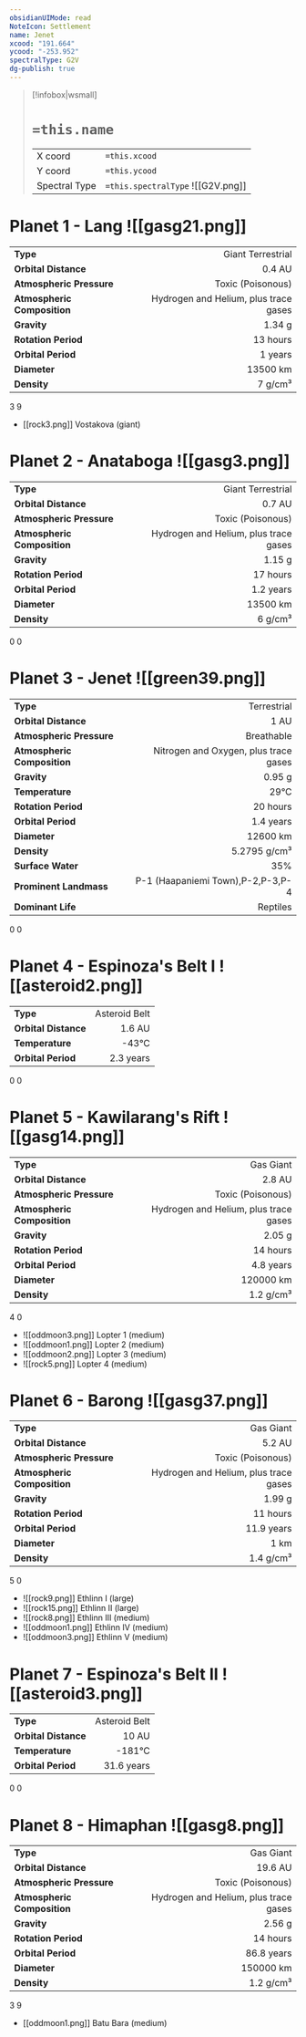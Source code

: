 ```yaml
---
obsidianUIMode: read
NoteIcon: Settlement
name: Jenet
xcood: "191.664"
ycood: "-253.952"
spectralType: G2V
dg-publish: true
---
```

> [!infobox|wsmall]
> # `=this.name`
> | | |
> | - | - |
> | X coord | `=this.xcood` |
> | Y coord| `=this.ycood` |
> | Spectral Type | `=this.spectralType` ![[G2V.png]] |

# Planet 1 - Lang ![[gasg21.png]]
|                             |                           |
| --------------------------- | -------------------------:|
| **Type**                    |             Giant Terrestrial |
| **Orbital Distance**        |   0.4 AU |
| **Atmospheric Pressure**    |       Toxic (Poisonous) |
| **Atmospheric Composition** |      Hydrogen and Helium, plus trace gases |
| **Gravity**                 |        1.34 g |
| **Rotation Period**         |  13 hours |
| **Orbital Period** | 1 years |
| **Diameter**                |      13500 km | 
| **Density**                 |    7 g/cm³ |



3
9

- [[rock3.png]] Vostakova (giant)

# Planet 2 - Anataboga ![[gasg3.png]]
|                             |                           |
| --------------------------- | -------------------------:|
| **Type**                    |             Giant Terrestrial |
| **Orbital Distance**        |   0.7 AU |
| **Atmospheric Pressure**    |       Toxic (Poisonous) |
| **Atmospheric Composition** |      Hydrogen and Helium, plus trace gases |
| **Gravity**                 |        1.15 g |
| **Rotation Period**         |  17 hours |
| **Orbital Period** | 1.2 years |
| **Diameter**                |      13500 km | 
| **Density**                 |    6 g/cm³ |



0
0



# Planet 3 - Jenet ![[green39.png]]
|                             |                           |
| --------------------------- | -------------------------:|
| **Type**                    |             Terrestrial |
| **Orbital Distance**        |   1 AU |
| **Atmospheric Pressure**    |       Breathable |
| **Atmospheric Composition** |      Nitrogen and Oxygen, plus trace gases |
| **Gravity**                 |        0.95 g |
| **Temperature**             |    29°C |
| **Rotation Period**         |  20 hours |
| **Orbital Period** | 1.4 years |
| **Diameter**                |      12600 km | 
| **Density**                 |    5.2795 g/cm³ |
| **Surface Water**           |           35% | 
| **Prominent Landmass**      |         P-1 (Haapaniemi Town),P-2,P-3,P-4 | 
| **Dominant Life**           |         Reptiles |



0
0



# Planet 4 - Espinoza's Belt I ![[asteroid2.png]]
|                             |                           |
| --------------------------- | -------------------------:|
| **Type**                    |             Asteroid Belt |
| **Orbital Distance**        |   1.6 AU |
| **Temperature**             |    -43°C |
| **Orbital Period** | 2.3 years |



0
0



# Planet 5 - Kawilarang's Rift ![[gasg14.png]]
|                             |                           |
| --------------------------- | -------------------------:|
| **Type**                    |             Gas Giant |
| **Orbital Distance**        |   2.8 AU |
| **Atmospheric Pressure**    |       Toxic (Poisonous) |
| **Atmospheric Composition** |      Hydrogen and Helium, plus trace gases |
| **Gravity**                 |        2.05 g |
| **Rotation Period**         |  14 hours |
| **Orbital Period** | 4.8 years |
| **Diameter**                |      120000 km | 
| **Density**                 |    1.2 g/cm³ |



4
0

- ![[oddmoon3.png]] Lopter 1 (medium)
- ![[oddmoon1.png]] Lopter 2 (medium)
- ![[oddmoon2.png]] Lopter 3 (medium)
- ![[rock5.png]] Lopter 4 (medium)


# Planet 6 - Barong ![[gasg37.png]]
|                             |                           |
| --------------------------- | -------------------------:|
| **Type**                    |             Gas Giant |
| **Orbital Distance**        |   5.2 AU |
| **Atmospheric Pressure**    |       Toxic (Poisonous) |
| **Atmospheric Composition** |      Hydrogen and Helium, plus trace gases |
| **Gravity**                 |        1.99 g |
| **Rotation Period**         |  11 hours |
| **Orbital Period** | 11.9 years |
| **Diameter**                |      1 km | 
| **Density**                 |    1.4 g/cm³ |



5
0

- ![[rock9.png]] Ethlinn I (large)
- ![[rock15.png]] Ethlinn II (large)
- ![[rock8.png]] Ethlinn III (medium)
- ![[oddmoon1.png]] Ethlinn IV (medium)
- ![[oddmoon3.png]] Ethlinn V (medium)


# Planet 7 - Espinoza's Belt II ![[asteroid3.png]]
|                             |                           |
| --------------------------- | -------------------------:|
| **Type**                    |             Asteroid Belt |
| **Orbital Distance**        |   10 AU |
| **Temperature**             |    -181°C |
| **Orbital Period** | 31.6 years |



0
0



# Planet 8 - Himaphan ![[gasg8.png]]
|                             |                           |
| --------------------------- | -------------------------:|
| **Type**                    |             Gas Giant |
| **Orbital Distance**        |   19.6 AU |
| **Atmospheric Pressure**    |       Toxic (Poisonous) |
| **Atmospheric Composition** |      Hydrogen and Helium, plus trace gases |
| **Gravity**                 |        2.56 g |
| **Rotation Period**         |  14 hours |
| **Orbital Period** | 86.8 years |
| **Diameter**                |      150000 km | 
| **Density**                 |    1.2 g/cm³ |



3
9

- [[oddmoon1.png]] Batu Bara (medium)

